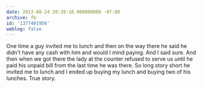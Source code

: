 ```yaml
---
date: 2013-08-24 20:39:16.000000000 -07:00
archive: fb
id: '1377401956'
weblog: false
---
```


One time a guy invited me to lunch and then on the way there he said he didn't have any cash with him and would I mind paying. And I said sure. And then when we got there the lady at the counter refused to serve us until he paid his unpaid bill from the last time he was there. So long story short he invited me to lunch and I ended up buying my lunch and buying two of his lunches. True story.

